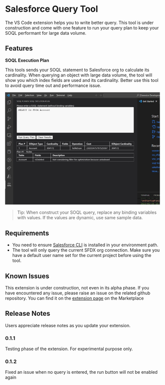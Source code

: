 # Salesforce Query Tool

The VS Code extension helps you to write better query.
This tool is under construction and come with one feature to run your query plan to keep your SOQL performant for large data volume.

## Features

**SOQL Execution Plan**

This tools sends your SOQL statement to Salesforce org to calculate its cardinality. When querying an object with large data volume, the tool will show you which index fields are used and its cardinality. Better use this tool to avoid query time out and performance issue.

![query_plan_1]

> Tip: When construct your SOQL query, replace any binding variables with values. If the values are dynamic, use same sample data.

## Requirements

-   You need to ensure [Salesforce CLI](https://developer.salesforce.com/tools/sfdxcli) is installed in your environment path.
-   The tool will only query the current SFDX org connection. Make sure you have a default user name set for the current project before using the tool.

## Known Issues

This extension is under construction, not even in its alpha phase.
If you have encountered any issue, please raise an issue on the related github repository. You can find it on the [extension page](https://marketplace.visualstudio.com/items?itemName=wenbo-zhou.sf-query-tools) on the Marketplace

## Release Notes

Users appreciate release notes as you update your extension.

### 0.1.1

Testing phase of the extension. For experimental purpose only.

### 0.1.2
Fixed an issue when no query is entered, the run button will not be enabled again

<!-- definition section -->

[query_plan_1]: https://raw.githubusercontent.com/zwb1988/vscode-sf-query-tools/dev/resources/screenshots/query_plan-1.jpg
